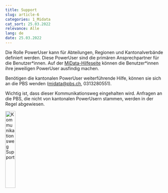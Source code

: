```yaml
---
title: Support
slug: article-6
categories: 1_Midata
cat_sort: 25.03.2022
relevance: Alle
lang: de
date: 25.03.2022
---
```


Die Rolle PowerUser kann für Abteilungen, Regionen und Kantonalverbände definiert werden. Diese PowerUser sind die primären Ansprechpartner für die Benutzer\*innen. Auf der [MiData-Hilfeseite](https://db.scout.ch/de/help) können die Benutzer\*innen ihre jeweiligen PowerUser ausfindig machen.

Benötigen die kantonalen PowerUser weiterführende Hilfe, können sie sich an die PBS wenden (midata@pbs.ch, 0313280551).

Wichtig ist, dass dieser Kommunikationsweg eingehalten wird. Anfragen an die PBS, die nicht von kantonalen PowerUsern stammen, werden in der Regel abgewiesen.

<img src="/images/documentation/Support_de.png" width="25%" alt="Kommunikationsweg Support"/>
